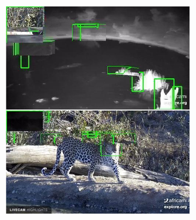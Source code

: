 ![20200730-232108-235113](in/20200730/20200730-232108-235113_0_.jpg)
![20200730-235118-000003](in/20200730/20200730-235118-000003_0_.jpg)

